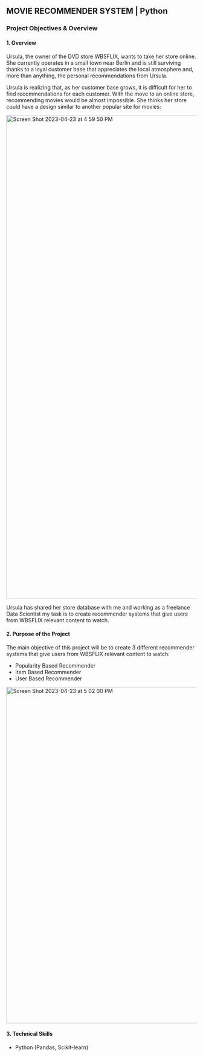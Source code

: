 ## MOVIE RECOMMENDER SYSTEM | Python

### Project Objectives & Overview
#### 1. Overview

Ursula, the owner of the DVD store WBSFLIX, wants to take her store online. She currently operates in a small town near Berlin and is still surviving thanks to a loyal customer base that appreciates the local atmosphere and, more than anything, the personal recommendations from Ursula.

Ursula is realizing that, as her customer base grows, it is difficult for her to find recommendations for each customer. With the move to an online store, recommending movies would be almost impossible. She thinks her store could have a design similar to another popular site for movies:

<img width="1280" alt="Screen Shot 2023-04-23 at 4 59 50 PM" src="https://user-images.githubusercontent.com/90986708/233847316-a883ccbd-2eac-431b-88ba-ad189d041659.png">

 

Ursula has shared her store database with me and working as a freelance Data Scientist my task is to create recommender systems that give users from WBSFLIX relevant content to watch.

#### 2. Purpose of the Project

The main objective of this project will be to create 3 different recommender systems that give users from WBSFLIX relevant content to watch:

- Popularity Based Recommender
- Item Based Recommender
- User Based Recommender

<img width="890" alt="Screen Shot 2023-04-23 at 5 02 00 PM" src="https://user-images.githubusercontent.com/90986708/233847656-2fb121de-9004-45d7-a7a5-27c6811f01db.png">

#### 3. Technical Skills

- Python (Pandas, Scikit-learn)

